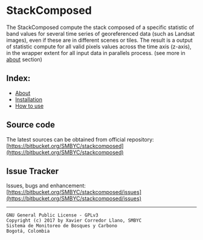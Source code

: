 # StackComposed

The StackComposed compute the stack composed of a specific statistic of band values for several time series of georeferenced data (such as Landsat images), even if these are in different scenes or tiles. The result is a output of statistic compute for all valid pixels values across the time axis (z-axis), in the wrapper extent for all input data in parallels process. (see more in [about](about.md) section)

## Index:
- [About](about.md)
- [Installation](installation.md)
- [How to use](how_to_use.md)

## Source code

The latest sources can be obtained from official repository:
[https://bitbucket.org/SMBYC/stackcomposed](https://bitbucket.org/SMBYC/stackcomposed)

## Issue Tracker

Issues, bugs and enhancement: [https://bitbucket.org/SMBYC/stackcomposed/issues](https://bitbucket.org/SMBYC/stackcomposed/issues)

***

    GNU General Public License - GPLv3
    Copyright (c) 2017 by Xavier Corredor Llano, SMBYC
    Sistema de Monitoreo de Bosques y Carbono
    Bogotá, Colombia